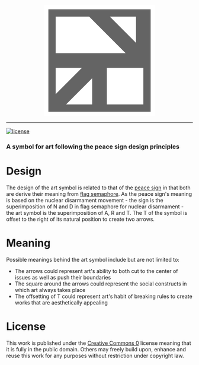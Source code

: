 <div align="center">
  <a href="https://github.com/andrewtavis/art-symbol"><img src="https://raw.githubusercontent.com/andrewtavis/art-symbol/main/art-symbol_grey_transparent.png" width=300 height=300 alt="art symbol"></a>
</div>

---

[![license](https://img.shields.io/github/license/andrewtavis/art-symbol.svg)](https://github.com/andrewtavis/art-symbol/blob/main/LICENSE.txt)

### A symbol for art following the peace sign design principles

# Design

The design of the art symbol is related to that of the [peace sign](https://en.wikipedia.org/wiki/Peace_symbols) in that both are derive their meaning from [flag semaphore](https://en.wikipedia.org/wiki/Flag_semaphore). As the peace sign's meaning is based on the nuclear disarmament movement - the sign is the superimposition of N and D in flag semaphore for nuclear disarmament - the art symbol is the superimposition of A, R and T. The T of the symbol is offset to the right of its natural position to create two arrows.

# Meaning

Possible meanings behind the art symbol include but are not limited to:

- The arrows could represent art's ability to both cut to the center of issues as well as push their boundaries
- The square around the arrows could represent the social constructs in which art always takes place
- The offsetting of T could represent art's habit of breaking rules to create works that are aesthetically appealing

# License

This work is published under the [Creative Commons 0](https://creativecommons.org/share-your-work/public-domain/cc0/) license meaning that it is fully in the public domain. Others may freely build upon, enhance and reuse this work for any purposes without restriction under copyright law.

